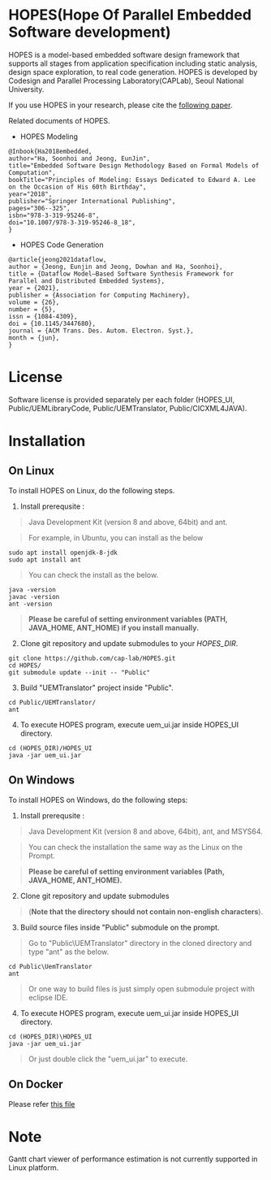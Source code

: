 # HOPES(Hope Of Parallel Embedded Software development)
HOPES is a model-based embedded software design framework that supports all stages from application specification including static analysis, design space exploration, to real code generation. HOPES is developed by Codesign and Parallel Processing Laboratory(CAPLab), Seoul National University.

If you use HOPES in your research, please cite the [following paper](https://dl.acm.org/doi/10.1145/3447680).

Related documents of HOPES.

* HOPES Modeling
```
@Inbook{Ha2018embedded,
author="Ha, Soonhoi and Jeong, EunJin",
title="Embedded Software Design Methodology Based on Formal Models of Computation",
bookTitle="Principles of Modeling: Essays Dedicated to Edward A. Lee on the Occasion of His 60th Birthday",
year="2018",
publisher="Springer International Publishing",
pages="306--325",
isbn="978-3-319-95246-8",
doi="10.1007/978-3-319-95246-8_18",
}
```

* HOPES Code Generation
```
@article{jeong2021dataflow,
author = {Jeong, Eunjin and Jeong, Dowhan and Ha, Soonhoi},
title = {Dataflow Model–Based Software Synthesis Framework for Parallel and Distributed Embedded Systems},
year = {2021},
publisher = {Association for Computing Machinery},
volume = {26},
number = {5},
issn = {1084-4309},
doi = {10.1145/3447680},
journal = {ACM Trans. Des. Autom. Electron. Syst.},
month = {jun},
}
```


# License

Software license is provided separately per each folder (HOPES_UI, Public/UEMLibraryCode, Public/UEMTranslator, Public/CICXML4JAVA).

# Installation

## On Linux
To install HOPES on Linux, do the following steps.

1. Install prerequsite : 
  >Java Development Kit (version 8 and above, 64bit) and ant.
  
  >For example, in Ubuntu, you can install as the below
  ```
  sudo apt install openjdk-8-jdk
  sudo apt install ant
  ```
  
  >You can check the install as the below.
  ```
  java -version
  javac -version
  ant -version
  ```
  
  >**Please be careful of setting environment variables (PATH, JAVA_HOME, ANT_HOME) if you install manually.**

2. Clone git repository and update submodules to your *HOPES_DIR*.
  ```
  git clone https://github.com/cap-lab/HOPES.git
  cd HOPES/
  git submodule update --init -- "Public"
  ```

3. Build "UEMTranslator" project inside "Public".
  ```
  cd Public/UEMTranslator/
  ant
  ```
  
4. To execute HOPES program, execute uem_ui.jar inside HOPES_UI directory.
```
cd (HOPES_DIR)/HOPES_UI
java -jar uem_ui.jar
```

## On Windows
To install HOPES on Windows, do the following steps:

1. Install prerequsite :
  
  >Java Development Kit (version 8 and above, 64bit), ant, and MSYS64.
  
  >You can check the installation the same way as the Linux on the Prompt.
  
  >**Please be careful of setting environment variables (Path, JAVA_HOME, ANT_HOME).**
  
2. Clone git repository and update submodules
  
  >(**Note that the directory should not contain non-english characters**).
    
3. Build source files inside "Public" submodule on the prompt. 
  >Go to "Public\UEMTranslator" directory in the cloned directory and type "ant" as the below.
  ```
  cd Public\UemTranslator
  ant
  ```

  >Or one way to build files is just simply open submodule project with eclipse IDE.

4. To execute HOPES program, execute uem_ui.jar inside HOPES_UI directory.
```
cd (HOPES_DIR)\HOPES_UI
java -jar uem_ui.jar
```
>Or just double click the "uem_ui.jar" to execute.

## On Docker

Please refer [this file](https://github.com/cap-lab/HOPES/releases/download/v1.3.0/211216_HOPES_Tutorial.pdf)


# Note

Gantt chart viewer of performance estimation is not currently supported in Linux platform.

